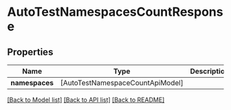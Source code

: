 # AutoTestNamespacesCountResponse

## Properties
Name | Type | Description | Notes
------------ | ------------- | ------------- | -------------
**namespaces** | [AutoTestNamespaceCountApiModel] |  | 

[[Back to Model list]](../README.md#documentation-for-models) [[Back to API list]](../README.md#documentation-for-api-endpoints) [[Back to README]](../README.md)


